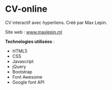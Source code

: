 # CV-online
CV interactif avec hyperliens.
Créé par Max Lepin.

Site web : www.maxlepin.ml


__Technologies utilisées__ :  

* HTML5
* CSS
* Javascript
* jQuery
* Bootstrap 
* Font Awesome
* Google font API

